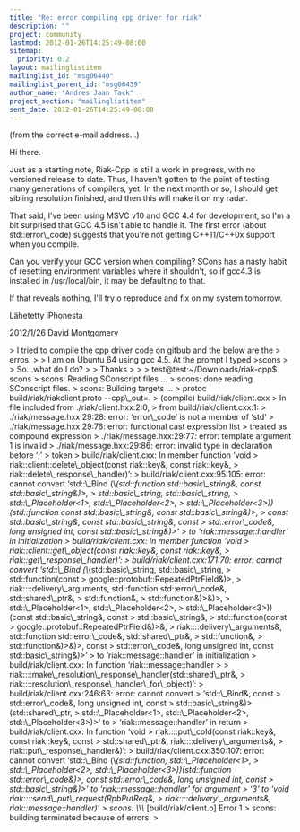 ```yaml
---
title: "Re: error compiling cpp driver for riak"
description: ""
project: community
lastmod: 2012-01-26T14:25:49-08:00
sitemap:
  priority: 0.2
layout: mailinglistitem
mailinglist_id: "msg06440"
mailinglist_parent_id: "msg06439"
author_name: "Andres Jaan Tack"
project_section: "mailinglistitem"
sent_date: 2012-01-26T14:25:49-08:00
---
```



(from the correct e-mail address…)

Hi there.

Just as a starting note, Riak-Cpp is still a work in progress, with no
versioned release to date. Thus, I haven't gotten to the point of testing
many generations of compilers, yet. In the next month or so, I should get
sibling resolution finished, and then this will make it on my radar.

That said, I've been using MSVC v10 and GCC 4.4 for development, so I'm a
bit surprised that GCC 4.5 isn't able to handle it. The first error (about
std::error\\_code) suggests that you're not getting C++11/C++0x support when
you compile.

Can you verify your GCC version when compiling? SCons has a nasty habit of
resetting environment variables where it shouldn't, so if gcc4.3 is
installed in /usr/local/bin, it may be defaulting to that.

If that reveals nothing, I'll try o reproduce and fix on my system tomorrow.

Lähetetty iPhonesta

2012/1/26 David Montgomery 

&gt; I tried to compile the cpp driver code on gitbub and the below are the
&gt; erros.
&gt;
&gt; I am on Ubuntu 64 using gcc 4.5. At the prompt I typed &gt;scons
&gt;
&gt; So...what do I do?
&gt;
&gt; Thanks
&gt;
&gt;
&gt; test@test:~/Downloads/riak-cpp$ scons
&gt; scons: Reading SConscript files ...
&gt; scons: done reading SConscript files.
&gt; scons: Building targets ...
&gt; protoc build/riak/riakclient.proto --cpp\\_out=.
&gt; (compile) build/riak/client.cxx
&gt; In file included from ./riak/client.hxx:2:0,
&gt; from build/riak/client.cxx:1:
&gt; ./riak/message.hxx:29:28: error: ‘error\\_code’ is not a member of ‘std’
&gt; ./riak/message.hxx:29:76: error: functional cast expression list
&gt; treated as compound expression
&gt; ./riak/message.hxx:29:77: error: template argument 1 is invalid
&gt; ./riak/message.hxx:29:86: error: invalid type in declaration before ‘;’
&gt; token
&gt; build/riak/client.cxx: In member function ‘void
&gt; riak::client::delete\\_object(const riak::key&, const riak::key&,
&gt; riak::delete\\_response\\_handler)’:
&gt; build/riak/client.cxx:95:105: error: cannot convert ‘std::\\_Bind (\\*(std::function std::basic\\_string&, const std::basic\\_string&)&gt;,
&gt; std::basic\\_string, std::basic\\_string,
&gt; std::\\_Placeholder&lt;1&gt;, std::\\_Placeholder&lt;2&gt;,
&gt; std::\\_Placeholder&lt;3&gt;))(std::function const std::basic\\_string&, const std::basic\\_string&)&gt;,
&gt; const std::basic\\_string&, const std::basic\\_string&, const
&gt; std::error\\_code&, long unsigned int, const std::basic\\_string&)&gt;’
&gt; to ‘riak::message::handler’ in initialization
&gt; build/riak/client.cxx: In member function ‘void
&gt; riak::client::get\\_object(const riak::key&, const riak::key&,
&gt; riak::get\\_response\\_handler)’:
&gt; build/riak/client.cxx:171:70: error: cannot convert ‘std::\\_Bind (\\*(std::basic\\_string, std::basic\\_string,
&gt; std::function(const
&gt; google::protobuf::RepeatedPtrField&)&gt;,
&gt; riak::::delivery\\_arguments, std::function std::error\\_code&, std::shared\\_ptr&,
&gt; std::function&,
&gt; std::function&)&gt;&)&gt;,
&gt; std::\\_Placeholder&lt;1&gt;, std::\\_Placeholder&lt;2&gt;,
&gt; std::\\_Placeholder&lt;3&gt;))(const std::basic\\_string&, const
&gt; std::basic\\_string&,
&gt; std::function(const
&gt; google::protobuf::RepeatedPtrField&)&gt;&,
&gt; riak::::delivery\\_arguments&, std::function std::error\\_code&, std::shared\\_ptr&,
&gt; std::function&,
&gt; std::function&)&gt;&)&gt;, const
&gt; std::error\\_code&, long unsigned int, const std::basic\\_string&)&gt;’
&gt; to ‘riak::message::handler’ in initialization
&gt; build/riak/client.cxx: In function ‘riak::message::handler
&gt;
&gt; riak::::make\\_resolution\\_response\\_handler(std::shared\\_ptr&,
&gt; riak::::resolution\\_response\\_handler\\_for\\_object)’:
&gt; build/riak/client.cxx:246:63: error: cannot convert
&gt; ‘std::\\_Bind&, const
&gt; std::error\\_code&, long unsigned int, const
&gt; std::basic\\_string&)&gt;(std::shared\\_ptr,
&gt; std::\\_Placeholder&lt;1&gt;, std::\\_Placeholder&lt;2&gt;, std::\\_Placeholder&lt;3&gt;)&gt;’ to
&gt; ‘riak::message::handler’ in return
&gt; build/riak/client.cxx: In function ‘void
&gt; riak::::put\\_cold(const riak::key&, const riak::key&, const
&gt; std::shared\\_ptr&, riak::::delivery\\_arguments&,
&gt; riak::put\\_response\\_handler&)’:
&gt; build/riak/client.cxx:350:107: error: cannot convert ‘std::\\_Bind (\\*(std::function, std::\\_Placeholder&lt;1&gt;,
&gt; std::\\_Placeholder&lt;2&gt;, std::\\_Placeholder&lt;3&gt;))(std::function std::error\\_code&)&gt;, const std::error\\_code&, long unsigned int, const
&gt; std::basic\\_string&)&gt;’ to ‘riak::message::handler’ for argument
&gt; ‘3’ to ‘void riak::::send\\_put\\_request(RpbPutReq&,
&gt; riak::::delivery\\_arguments&, riak::message::handler)’
&gt; scons: \\*\\*\\* [build/riak/client.o] Error 1
&gt; scons: building terminated because of errors.
&gt;

